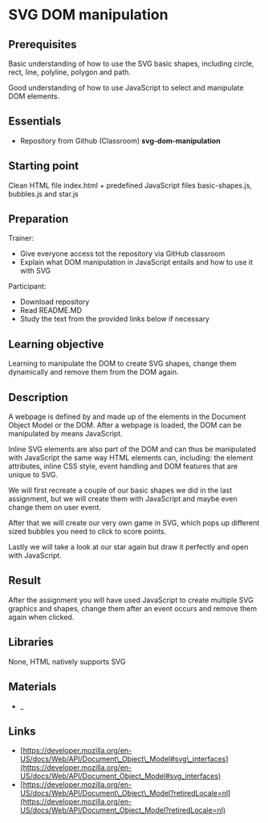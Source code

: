 # SVG DOM manipulation

## Prerequisites

Basic understanding of how to use the SVG basic shapes, including circle, rect, line, polyline, polygon and path.

Good understanding of how to use JavaScript to select and manipulate DOM elements.

## Essentials

- Repository from Github (Classroom) **svg-dom-manipulation**

## Starting point

Clean HTML file index.html + predefined JavaScript files basic-shapes.js, bubbles.js and star.js

## Preparation

Trainer:

- Give everyone access tot the repository via GitHub classroom
- Explain what DOM manipulation in JavaScript entails and how to use it with SVG

Participant:

- Download repository
- Read README.MD
- Study the text from the provided links below if necessary

## Learning objective

Learning to manipulate the DOM to create SVG shapes, change them dynamically and remove them from the DOM again.

## Description

A webpage is defined by and made up of the elements in the Document Object Model or the DOM. After a webpage is loaded, the DOM can be manipulated by means JavaScript.

Inline SVG elements are also part of the DOM and can thus be manipulated with JavaScript the same way HTML elements can, including: the element attributes, inline CSS style, event handling and DOM features that are unique to SVG.

We will first recreate a couple of our basic shapes we did in the last assignment, but we will create them with JavaScript and maybe even change them on user event.

After that we will create our very own game in SVG, which pops up different sized bubbles you need to click to score points.

Lastly we will take a look at our star again but draw it perfectly and open with JavaScript.

## Result

After the assignment you will have used JavaScript to create multiple SVG graphics and shapes, change them after an event occurs and remove them again when clicked.

## Libraries

None, HTML natively supports SVG

## Materials

- _

## Links

- [https://developer.mozilla.org/en-US/docs/Web/API/Document\_Object\_Model#svg\_interfaces](https://developer.mozilla.org/en-US/docs/Web/API/Document_Object_Model#svg_interfaces)
- [https://developer.mozilla.org/en-US/docs/Web/API/Document\_Object\_Model?retiredLocale=nl](https://developer.mozilla.org/en-US/docs/Web/API/Document_Object_Model?retiredLocale=nl)